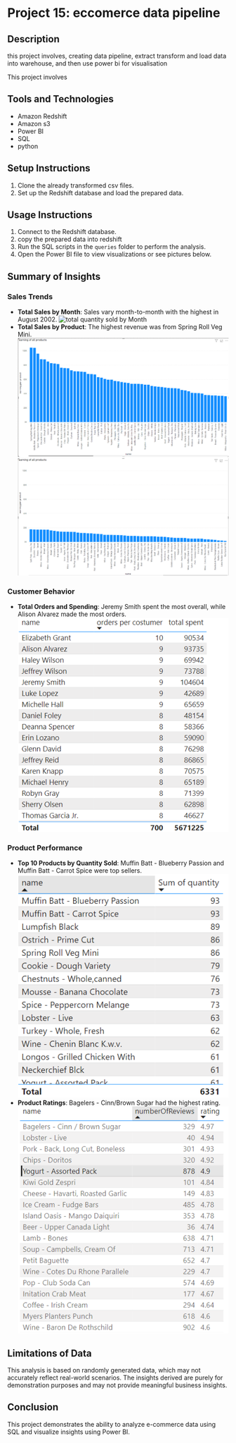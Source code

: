# Project 15: eccomerce data pipeline


## Description
this project involves, creating data pipeline, extract transform and load data into warehouse, and then use power bi for visualisation



This project involves 
## Tools and Technologies
- Amazon Redshift
- Amazon s3
- Power BI
- SQL
- python

## Setup Instructions
1. Clone the already transformed csv files.
2. Set up the Redshift database and load the prepared data.

## Usage Instructions
1. Connect to the Redshift database.
2. copy the prepared data into redshift
3. Run the SQL scripts in the `queries` folder to perform the analysis.
4. Open the Power BI file to view visualizations or see pictures below.

## Summary of Insights

### Sales Trends
- **Total Sales by Month**: Sales vary month-to-month with the highest in August 2002.
  ![total quantity sold by Month](https://github.com/Shagola/p15-/blob/main/p15/screens/Capture.PNG?raw=true)
- **Total Sales by Product**: The highest revenue was from Spring Roll Veg Mini.
  ![Total Sales by Product](screens/2.png) ![Second Image](screens/3.PNG)


### Customer Behavior
- **Total Orders and Spending**: Jeremy Smith spent the most overall, while Alison Alvarez made the most orders.
  ![Total Orders and Spending](screens/4.PNG)

### Product Performance
- **Top 10 Products by Quantity Sold**: Muffin Batt - Blueberry Passion and Muffin Batt - Carrot Spice were top sellers.
  ![Top 16 Products by Quantity Sold](screens/5.png)
- **Product Ratings**: Bagelers - Cinn/Brown Sugar had the highest rating.
  ![Product Ratings](screens/6.png)

## Limitations of Data
This analysis is based on randomly generated data, which may not accurately reflect real-world scenarios. The insights derived are purely for demonstration purposes and may not provide meaningful business insights.

## Conclusion
This project demonstrates the ability to analyze e-commerce data using SQL and visualize insights using Power BI.

